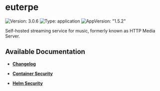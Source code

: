 # euterpe

![Version: 3.0.6](https://img.shields.io/badge/Version-3.0.6-informational?style=flat-square) ![Type: application](https://img.shields.io/badge/Type-application-informational?style=flat-square) ![AppVersion: "1.5.2"](https://img.shields.io/badge/AppVersion-"1.5.2"-informational?style=flat-square)

Self-hosted streaming service for music, formerly known as HTTP Media Server.

## Available Documentation

- [**Changelog**](CHANGELOG)

- [**Container Security**](container-security)

- [**Helm Security**](helm-security)


